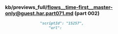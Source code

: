 ### kb/previews_full/flows__time-first__master-only@guest.har.part071.md (part 002)

```md
                "scriptId": "15257",
                    "url":
```

```
